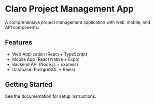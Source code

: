 # Claro Project Management App

A comprehensive project management application with web, mobile, and API components.

## Features
- Web Application (React + TypeScript)
- Mobile App (React Native + Expo)
- Backend API (Node.js + Express)
- Database (PostgreSQL + Redis)

## Getting Started
See the documentation for setup instructions.
